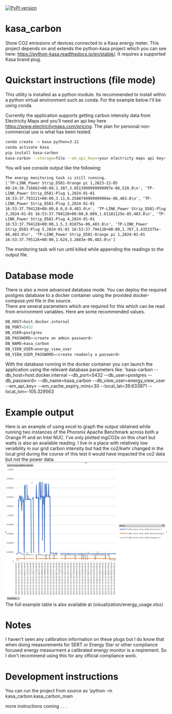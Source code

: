 [![PyPI version](https://badge.fury.io/py/kasa-carbon.svg)](https://badge.fury.io/py/kasa-carbon)

# kasa_carbon
Show CO2 emissions of devices connected to a Kasa energy meter.  This project depends on and extends the python-kasa project which you can see here: https://python-kasa.readthedocs.io/en/stable/.  It requires a supported Kasa brand plug.

# Quickstart instructions (file mode)
This utility is installed as a python module.  Its recommended to install within a python virtual environment such as conda.  For the example below I'll be using conda. 

Currently the application supports getting carbon intensity data from Electricity Maps and you'll need an api key here https://www.electricitymaps.com/pricing.  The plan for personal non-commercial use is what has been tested.  

```bash
conda create -n kasa python=3.12
conda activate kasa
pip install kasa-carbon
kasa-carbon --storage=file --em_api_key=<your electricty maps api key> --em_cache_expiry_mins=30 --local_lat=<latitiude of the device under test> --local_lon=<longitude of the device under test>
```

You will see console output like the following: 
```
The energy monitoring task is still running.
['TP-LINK_Power Strip_D581-Orange pi 1,2023-12-05 00:24:39.716662+00:00,1.387,3.0513999999999997e-06,528.0\n', 'TP-LINK_Power Strip_D581-Plug 1,2024-01-01 16:53:37.793121+00:00,3.11,6.2588749999999994e-06,483.0\n', 'TP-LINK_Power Strip_D581-Plug 2,2024-01-01 16:53:37.794128+00:00,0.0,0.0,483.0\n', 'TP-LINK_Power Strip_D581-Plug 3,2024-01-01 16:53:37.794128+00:00,8.009,1.61181125e-05,483.0\n', 'TP-LINK_Power Strip_D581-Plug 4,2024-01-01 16:53:37.794128+00:00,1.5,3.01875e-06,483.0\n', 'TP-LINK_Power Strip_D581-Plug 5,2024-01-01 16:53:37.794128+00:00,1.707,3.4353375e-06,483.0\n', 'TP-LINK_Power Strip_D581-Orange pi 1,2024-01-01 16:53:37.795126+00:00,1.624,3.2683e-06,483.0\n']
```

The monitoring task will run until killed while appending the readings to the output file.

# Database mode
There is also a more advanced database mode.  You can deploy the required postgres database to a docker container using the provided docker-compose.yml file in the source.  
There are several parameters which are required for this which can be read from environment variables.  Here are some recommended values.
```python
DB_HOST=host.docker.internal
DB_PORT=5432
DB_USER=postgres
DB_PASSWORD=<create an admin password>
DB_NAME=kasa_carbon
DB_VIEW_USER=energy_view_user
DB_VIEW_USER_PASSWORD=<create readonly a password>
```

With the database running in the docker container you can launch the application using the relevant database parameters like:
'kasa-carbon --db_host=host.docker.internal --db_port=5432 --db_user=postgres --db_password=<admin password> --db_name=kasa_carbon --db_view_user=energy_view_user --em_api_key=<your electricity maps api key> --em_cache_expiry_mins=30 --local_lat=39.633971 --local_lon=-105.329563

# Example output
Here is an example of using excel to graph the output obtained while running two instances of the Phoronix Apache Benchmark across both a Orange Pi and an Intel NUC.  I've only plotted mgCO2e on this chart but watts is also an available reading.  I live in a place with relatively low veraibility in our grid carbon intensity but had the co2/kwhr changed in the local grid during the course of this test it would have impacted the co2 data but not the power data.
![Example Graph](visualization/apachebenchmarkexample.png)
The full example table is also available at (visualization/energy_usage.xlsx)

# Notes
I haven't seen any calibration information on these plugs but I do know that when doing measurements for SERT or Energy Star or other compliance focused energy measurment a calibrated energy monitor is a reqirement.  So I don't recommend using this for any official compliance work.

# Development instructions
You can run the project from source as 
'python -m kasa_carbon.kasa_carbon_main

more instructions coming . . . 

